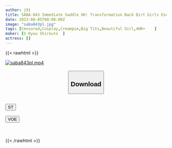 ```yaml
---
author: j91
title: SABA-843 Immediate Saddle OK! Transformation Back Dirt Girls Excavation! Off Paco Collection H Cup Divine Milk Advent Miraculous Colossal Tits Immediately Iki Minor Fish Ma Koriho-chan VOL.01
date: 2023-08-05T00:00:00Z
image: "saba843pl.jpg"
tags: [Censored,Cosplay,Creampie,Big Tits,Beautiful Girl,4HR+	 ]
maker: [S Kyuu Shirouto  ]
actress: []
---
```



{{< rawhtml >}}

<div class="video" data-videoid="PkKZ22m0j8SAxq">
    <a href="javascript:;">
        <img src="https://my.j91.asia/posts/saba843pl/saba843pl.jpg" width="WIDTH" height="HEIGHT" alt="saba843pl.mp4" loading="lazy">
    </a>
</div>

<script type="text/javascript" src="https://j91.asia/asset/on-demand-st.js"></script>

<br>
  <link rel="stylesheet" href="https://j91.asia/asset/bs5.css">
  
  <center>
  <button class="btn btn-primary" type="button" data-bs-toggle="collapse" data-bs-target=".multi-collapse" aria-expanded="false" aria-controls="multiCollapseExample1 multiCollapseExample2"><h2>Download</h2></button></center>
</p>
<div class="row">
  <div class="col">
    <div class="collapse multi-collapse" id="multiCollapseExample1">
      <div class="card card-body">
	      	      <br>
<div class="buttons">  
<a href="https://streamtape.to/v/PkKZ22m0j8SAxq"><button class="btn-hover color-3"><i class="fa fa-download"></i> ST</button></a></div>
    </div>
  </div>
</div>
  <div class="col">
    <div class="collapse multi-collapse" id="multiCollapseExample2">
      <div class="card card-body">
	      <br>
<div class="buttons">
    <a href="https://voe.sx/lp0i5ad3yqof"><button class="btn-hover color-9"><i class="fa fa-download"></i> VOE</button></a></div>
<br><br>
      </div>
    </div>
  </div>
</div>

{{< /rawhtml >}}